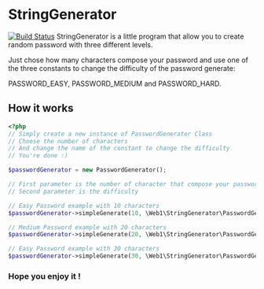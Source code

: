 # StringGenerator
[![Build Status](https://travis-ci.org/Razor92100/A3_PSR.svg?branch=master)](https://travis-ci.org/Irvyne/SessionStorage)
StringGenerator is a little program that allow you to create random password with
three different levels.

Just chose how many characters compose your password and use one of the three constants to change the
difficulty of the password generate:

PASSWORD_EASY, PASSWORD_MEDIUM and PASSWORD_HARD.

## How it works

```php
<?php
// Simply create a new instance of PasswordGenerator Class
// Choose the number of characters
// And change the name of the constant to change the difficulty
// You're done :)

$passwordGenerator = new PasswordGenerator();

// First parameter is the number of character that compose your password
// Second parameter is the difficulty

// Easy Password example with 10 characters
$passwordGenerator->simpleGenerate(10, \Web1\StringGenerator\PasswordGenerator::PASSWORD_EASY)

// Medium Password example with 20 characters
$passwordGenerator->simpleGenerate(20, \Web1\StringGenerator\PasswordGenerator::PASSWORD_MEDIUM)

// Easy Password example with 30 characters
$passwordGenerator->simpleGenerate(30, \Web1\StringGenerator\PasswordGenerator::PASSWORD_HARD)

```

### Hope you enjoy it !